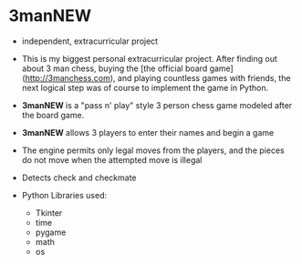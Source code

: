 # 3manNEW

* independent, extracurricular project

- This is my biggest personal extracurricular project. After finding out about 3 man chess, buying the [the official board game] (http://3manchess.com), and playing countless games with friends, the next logical step was of course to implement the game in Python. 


- **3manNEW** is a "pass n' play" style 3 person chess game modeled after the board game.
- **3manNEW** allows 3 players to enter their names and begin a game
- The engine permits only legal moves from the players, and the pieces do not move when the attempted move is illegal
- Detects check and checkmate
- Python Libraries used:
  - Tkinter
  - time
  - pygame
  - math
  - os
